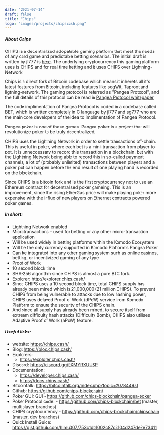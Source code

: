 ```yaml
---
date: "2021-07-14"
draft: false
title: "Chips"
logo: "images/projects/chipscash.png"
---
```


##### About Chips
CHIPS is a decentralized adopatable gaming platform that meet the needs of any card game and predictable betting scenarios. The initial draft is written by jl777 is [here](https://github.com/chips-blockchain/bet/blob/master/docs/protocol/BET_Initial_Draft.md). The underlying cryptocurrency this gaming platform uses is CHIPS and for real time betting and it uses CHIPS over Lightning-Network.

Chips is a direct fork of Bitcoin codebase which means it inherets all it's latest features from Bitcoin, including features like segWit, Taproot and ligtning-network. The gaming protocol is referred as "Pangea Protocol", and the full details of this protocol can be read in [Pangea Protocol whitepaper](https://github.com/chips-blockchain/bet/blob/master/docs/Unsolicited_PANGEA_WP.pdf)

The code implimentation of Pangea Protocol is coded in a codebase called BET, which is written completely in C language by jl777 and sg777 who are the main core developers of the idea to implimentation of Pangea Protocol.

Pangea poker is one of these games. Pangea poker is a project that will revolutionize poker to be truly decentralized.

CHIPS uses the Lightning Network in order to settle transactions off-chain. This is useful in poker, where each bet is a mini-transaction from player to pot. It is unneccessary to record this transaction in a blockchain, but with the Lightning Network being able to record this in so-called payment channels, a lot of (probably unlimited) transactions between players and a poker pot can happen before the end result of one playing hand is recorded on the blockchain.

Since CHIPS is a bitcoin fork and is the first cryptocurrency not to use an Ethereum contract for decentralised poker gameing. This is an improvement, since the rising EtherGas price will make playing poker more expensive with the influx of new players on Ethernet contracts powered poker games.

##### In short:

- Lightning Network enabled
- Microtransactions – used for betting or any other micro-transaction application
- Will be used widely in betting platforms within the Komodo Ecosystem
- Will be the only currency supported in Komodo Platform’s Pangea Poker
- Can be integrated into any other gaming system such as online casinos, betting, or incentivized gaming of any type
- Proof of Work
- 10 second block time
- SHA-256 algorithm since CHIPS is almost a pure BTC fork.
- Explorer: http://explorer.chips.cash/
- Since CHIPS uses a 10 second block time, total CHIPS supply has already been mined which is 21,000,000 (21 million CHIPS). To prevent CHIPS from being vulnerable to attacks due to low hashing power, CHIPS uses delayed Proof of Work (dPoW) service from Komodo Platform to ensure the security of the CHIPS chain.
- And since all supply has already been mined, to secure itself from extream difficulty hash attacks (Difficulty Bomb), CHIPS also utilises Adaptive Proof of Work (aPoW) feature.

##### Useful links:
 - website: https://chips.cash/
 - Blog: https://blog.chips.cash/
 - Explorers:
    - https://explorer.chips.cash/
 - Discord: https://discord.gg/9XMYRXUUSP
 - Documentation:
    - https://developer.chips.cash/
    - https://docs.chips.cash/
 - Bitcointalk: https://bitcointalk.org/index.php?topic=2078449.0
 - Github: https://github.com/chips-blockchain/
 - Poker GUI: GUI - https://github.com/chips-blockchain/pangea-poker
 - Poker Protocol code: - https://github.com/chips-blockchain/bet (master, multiplayer branches)
 - CHIPS cryptocurrency - https://github.com/chips-blockchain/chipschain (master, dev branches)
 - Quick Install Guide: https://gist.github.com/himu007/753c1db1002c87c3104d247de2e73411